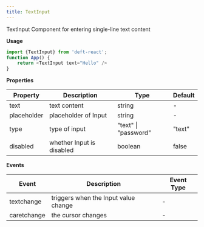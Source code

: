 ```yaml
---
title: TextInput
---
```


TextInput Component for entering single-line text content

**Usage**

```javascript
import {TextInput} from 'deft-react';
function App() {
    return <TextInput text="Hello" />
}
```

**Properties**

| Property  | Description               | Type                 | Default |
|-------------|---------------------------|----------------------|---------|
| text        | text content              | string               | -       |
| placeholder | placeholder of Input      | string               | -       |
| type        | type of input             | "text" \| "password" | "text"  |
| disabled    | whether Input is disabled | boolean              | false   |


**Events**

| Event        | Description                          | Event Type |
|-------------|--------------------------------------|------------|
| textchange  | triggers when the Input value change | -          |
| caretchange | the cursor changes                   | -          |